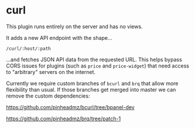 # curl

This plugin runs entirely on the server and has no views.

It adds a new API endpoint with the shape...

```
/curl/:host/:path
```

...and fetches JSON API data from the requested URL. This helps bypass CORS
issues for plugins (such as `price` and `price-widget`) that need access
to "arbitrary" servers on the internet.

Currently we require custom branches of `bcurl` and `brq` that allow more
flexibility than usual. If those branches get merged into master we can remove
the custom dependencies:
  
https://github.com/pinheadmz/bcurl/tree/bpanel-dev

https://github.com/pinheadmz/brq/tree/patch-1